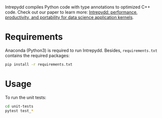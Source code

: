 Intrepydd compiles Python code with type annotations to optimized C++ code. Check out our paper to learn more: [Intrepydd: performance, productivity, and portability for data science application kernels](https://dl.acm.org/doi/10.1145/3426428.3426915).

# Requirements
Anaconda (Python3) is required to run Intrepydd. Besides, `requirements.txt` contains the required packages:

```bash
pip install -r requirements.txt
```

# Usage
To run the unit tests:

```bash
cd unit-tests
pytest test_*
```